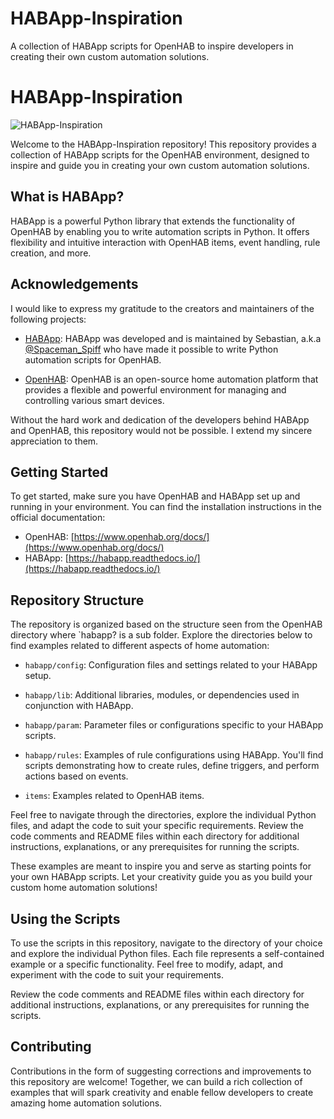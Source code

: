 # HABApp-Inspiration
A collection of HABApp scripts for OpenHAB to inspire developers in creating their own custom automation solutions.

# HABApp-Inspiration

![HABApp-Inspiration](https://your-image-url.com)

Welcome to the HABApp-Inspiration repository! This repository provides a collection of HABApp scripts for the OpenHAB environment, designed to inspire and guide you in creating your own custom automation solutions.

## What is HABApp?

HABApp is a powerful Python library that extends the functionality of OpenHAB by enabling you to write automation scripts in Python. It offers flexibility and intuitive interaction with OpenHAB items, event handling, rule creation, and more.

## Acknowledgements

I would like to express my gratitude to the creators and maintainers of the following projects:

- [HABApp](https://habapp.readthedocs.io/): HABApp was developed and is maintained by Sebastian, a.k.a [@Spaceman_Spiff](https://community.openhab.org/u/spaceman_spiff/summary) who have made it possible to write Python automation scripts for OpenHAB.

- [OpenHAB](https://www.openhab.org/): OpenHAB is an open-source home automation platform that provides a flexible and powerful environment for managing and controlling various smart devices.

Without the hard work and dedication of the developers behind HABApp and OpenHAB, this repository would not be possible. I extend my sincere appreciation to them.

## Getting Started

To get started, make sure you have OpenHAB and HABApp set up and running in your environment. You can find the installation instructions in the official documentation:

- OpenHAB: [https://www.openhab.org/docs/](https://www.openhab.org/docs/)
- HABApp: [https://habapp.readthedocs.io/](https://habapp.readthedocs.io/)

## Repository Structure

The repository is organized based on the structure seen from the OpenHAB directory where `habapp? is a sub folder. Explore the directories below to find examples related to different aspects of home automation:

- `habapp/config`: Configuration files and settings related to your HABApp setup.

- `habapp/lib`: Additional libraries, modules, or dependencies used in conjunction with HABApp.

- `habapp/param`: Parameter files or configurations specific to your HABApp scripts.

- `habapp/rules`: Examples of rule configurations using HABApp. You'll find scripts demonstrating how to create rules, define triggers, and perform actions based on events.

- `items`: Examples related to OpenHAB items.

Feel free to navigate through the directories, explore the individual Python files, and adapt the code to suit your specific requirements. Review the code comments and README files within each directory for additional instructions, explanations, or any prerequisites for running the scripts.

These examples are meant to inspire you and serve as starting points for your own HABApp scripts. Let your creativity guide you as you build your custom home automation solutions!

## Using the Scripts

To use the scripts in this repository, navigate to the directory of your choice and explore the individual Python files. Each file represents a self-contained example or a specific functionality. Feel free to modify, adapt, and experiment with the code to suit your requirements.

Review the code comments and README files within each directory for additional instructions, explanations, or any prerequisites for running the scripts.

## Contributing

Contributions in the form of suggesting corrections and improvements to this repository are welcome! Together, we can build a rich collection of examples that will spark creativity and enable fellow developers to create amazing home automation solutions.
